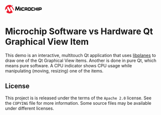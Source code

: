 ![Microchip](docs/microchip_logo.png)

# Microchip Software vs Hardware Qt Graphical View Item

This demo is an interactive, multitouch Qt application that uses [libplanes](https://github.com/linux4sam/libplanes) to draw one of the Qt Graphical View items.  Another is done in pure Qt, which means pure software.  A CPU indicator shows CPU usage while manipulating (moving, resizing) one of the items.

## License

This project is is released under the terms of the `Apache 2.0` license. See the `COPYING` file for more information. Some source files may be available under different licenses.
